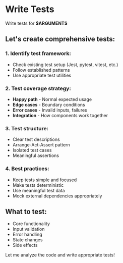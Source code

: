 # Write Tests
<!-- VERSION: 1.0.0 -->

Write tests for **$ARGUMENTS**

## Let's create comprehensive tests:

### 1. Identify test framework:
- Check existing test setup (Jest, pytest, vitest, etc.)
- Follow established patterns
- Use appropriate test utilities

### 2. Test coverage strategy:
- **Happy path** - Normal expected usage
- **Edge cases** - Boundary conditions
- **Error cases** - Invalid inputs, failures
- **Integration** - How components work together

### 3. Test structure:
- Clear test descriptions
- Arrange-Act-Assert pattern
- Isolated test cases
- Meaningful assertions

### 4. Best practices:
- Keep tests simple and focused
- Make tests deterministic
- Use meaningful test data
- Mock external dependencies appropriately

## What to test:
- Core functionality
- Input validation
- Error handling
- State changes
- Side effects

Let me analyze the code and write appropriate tests!